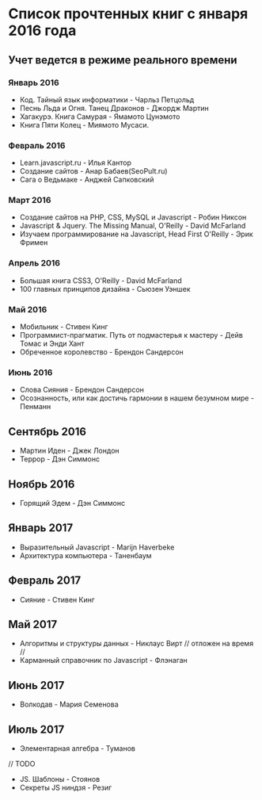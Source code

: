 # Список прочтенных книг с января 2016 года
## Учет ведется в режиме реального времени


### Январь 2016

+ Код. Тайный язык информатики - Чарльз Петцольд
+ Песнь Льда и Огня. Танец Драконов - Джордж Мартин
+ Хагакурэ. Книга Самурая - Ямамото Цунэмото
+ Книга Пяти Колец - Миямото Мусаси.

### Февраль 2016

+ Learn.javascript.ru - Илья Кантор
+ Создание сайтов - Анар Бабаев(SeoPult.ru)
+ Сага о Ведьмаке - Анджей Сапковский

### Март 2016

+ Создание сайтов на PHP, CSS, MySQL и Javascript - Робин Никсон
+ Javascript & Jquery. The Missing Manual, O'Reilly - David McFarland
+ Изучаем программирование на Javascript, Head First O'Reilly - Эрик Фримен


### Апрель 2016

+ Большая книга CSS3, O'Reilly - David McFarland
+ 100 главных принципов дизайна - Сьюзен Уэншек

### Май 2016

+ Мобильник - Стивен Кинг
+ Программист-прагматик. Путь от подмастерья к мастеру - Дейв Томас и Энди Хант
+ Обреченное королевство - Брендон Сандерсон

### Июнь 2016

+ Слова Сияния - Брендон Сандерсон
+ Осознанность, или как достичь гармонии в нашем безумном мире - Пенманн

## Сентябрь 2016

+ Мартин Иден - Джек Лондон
+ Террор - Дэн Симмонс

## Ноябрь 2016

+ Горящий Эдем - Дэн Симмонс

## Январь 2017

+ Выразительный Javascript - Marijn Haverbeke
+ Архитектура компьютера - Таненбаум

## Февраль 2017

+ Сияние - Стивен Кинг

## Май 2017

+ Алгоритмы и структуры данных - Никлаус Вирт // отложен на время //
+ Карманный справочник по Javascript - Флэнаган

## Июнь 2017

+ Волкодав - Мария Семенова

## Июль 2017

+ Элементарная алгебра - Туманов

// TODO
+ JS. Шаблоны - Стоянов
+ Секреты JS ниндзя - Резиг

